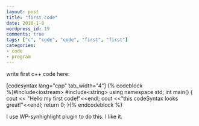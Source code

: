 ```yaml
---
layout: post
title: "first code"
date: 2010-1-8
wordpress_id: 19
comments: true
tags: ["c", "code", "code", "first", "first"]
categories:
- code
- program
---
```

<meta name="_edit_last" content="1" />
<meta name="views" content="1079" />
write first c++ code here:

[codesyntax lang="cpp" tab_width="4"]
{% codeblock %}#include&lt;iostream&gt;
#include&lt;string&gt;
using namespace std;
int main()
{
	cout &lt;&lt; "Hello my first code!"&lt;&lt;endl;
	cout &lt;&lt;"this codeSyntax looks great!"&lt;&lt;endl;
	return 0;
}{% endcodeblock %}


I use WP-synhighlight plugin to do this. I like it.
